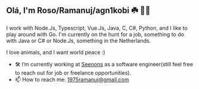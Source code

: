 ## Olá, I'm Roso/Ramanuj/agn1kobi ☘️ 👯‍♀️

I work with Node.Js, Typescript, Vue.Js, Java, C, C#, Python, and I like to play around with Go.
I'm currently on the hunt for a job, something to do with Java or C# or Node.Js, something in the Netherlands.

I love animals, and I want world peace :)



- 🛠️ I’m currently working at [Seenons](https://seenons.com/en) as a software engineer(still feel free to reach out for job or freelance opportunities).
- 📫 How to reach me: 1975ramanuj@gmail.com

<!--
**agn1kobi/agn1kobi** is a ✨ _special_ ✨ repository because its `README.md` (this file) appears on your GitHub profile.

Here are some ideas to get you started:

- 🔭 I’m currently working on ...
- 🌱 I’m currently learning ...
- 👯 I’m looking to collaborate on ...
- 🤔 I’m looking for help with ...
- 💬 Ask me about ...
- 📫 How to reach me: ...
- 😄 Pronouns: ...
- ⚡ Fun fact: ...
-->
